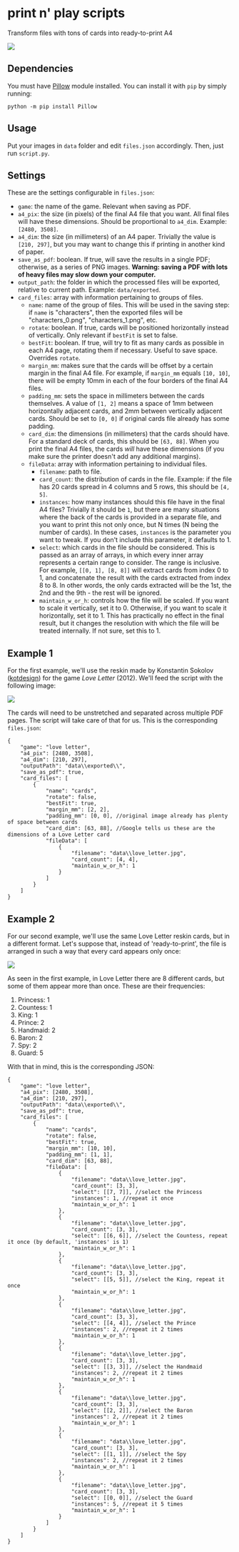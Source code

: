 # print n' play scripts
Transform files with tons of cards into ready-to-print A4

![](./process.png)

## Dependencies

You must have [Pillow](https://pillow.readthedocs.io/en/stable/index.html) module installed. You can install it with `pip` by simply running:
```
python -m pip install Pillow
```

## Usage

Put your images in `data` folder and edit `files.json` accordingly. Then, just run `script.py`.

## Settings

These are the settings configurable in `files.json`:

- `game`: the name of the game. Relevant when saving as PDF.
- `a4_pix`: the size (in pixels) of the final A4 file that you want. All final files will have these dimensions. Should be proportional to `a4_dim`. Example: `[2480, 3508]`.
- `a4_dim`: the size (in millimeters) of an A4 paper. Trivially the value is `[210, 297]`, but you may want to change this if printing in another kind of paper.
- `save_as_pdf`: boolean. If true, will save the results in a single PDF; otherwise, as a series of PNG images. **Warning: saving a PDF with lots of heavy files may slow down your computer.**
- `output_path`: the folder in which the processed files will be exported, relative to current path. Example: `data/exported`.
- `card_files`: array with information pertaining to groups of files.
  - `name`: name of the group of files. This will be used in the saving step: if `name` is "characters", then the exported files will be "characters_0.png", "characters_1.png", etc.
  - `rotate`: boolean. If true, cards will be positioned horizontally instead of vertically. Only relevant if `bestFit` is set to false.
  - `bestFit`: boolean. If true, will try to fit as many cards as possible in each A4 page, rotating them if necessary. Useful to save space. Overrides `rotate`.
  - `margin_mm`: makes sure that the cards will be offset by a certain margin in the final A4 file. For example, if `margin_mm` equals `[10, 10]`, there will be empty 10mm in each of the four borders of the final A4 files.
  - `padding_mm`: sets the space in millimeters between the cards themselves. A value of `[1, 2]` means a space of 1mm between horizontally adjacent cards, and 2mm between vertically adjacent cards. Should be set to `[0, 0]` if original cards file already has some padding.
  - `card_dim`: the dimensions (in millimeters) that the cards should have. For a standard deck of cards, this should be `[63, 88]`. When you print the final A4 files, the cards *will* have these dimensions (if you make sure the printer doesn't add any additional margins).
  - `fileData`: array with information pertaining to individual files.
    - `filename`: path to file.
    - `card_count`: the distribution of cards in the file. Example: if the file has 20 cards spread in 4 columns and 5 rows, this should be `[4, 5]`.
    - `instances`: how many instances should this file have in the final A4 files? Trivially it should be `1`, but there are many situations where the back of the cards is provided in a separate file, and you want to print this not only once, but N times (N being the number of cards). In these cases, `instances` is the parameter you want to tweak. If you don't include this parameter, it defaults to 1.
    - `select`: which cards in the file should be considered. This is passed as an array of arrays, in which every inner array represents a certain range to consider. The range is inclusive. For example, `[[0, 1], [8, 8]]` will extract cards from index 0 to 1, and concatenate the result with the cards extracted from index 8 to 8. In other words, the only cards extracted will be the 1st, the 2nd and the 9th - the rest will be ignored.
    - `maintain_w_or_h`: controls how the file will be scaled. If you want to scale it vertically, set it to 0. Otherwise, if you want to scale it horizontally, set it to 1. This has practically no effect in the final result, but it changes the resolution with which the file will be treated internally. If not sure, set this to 1.
    
## Example 1

For the first example, we'll use the reskin made by Konstantin Sokolov ([kotdesign](https://boardgamegeek.com/user/kotdesign)) for the game *Love Letter* (2012). We'll feed the script with the following image:

![](./love_letter_reskin.png)

The cards will need to be unstretched and separated across multiple PDF pages. The script will take care of that for us. This is the corresponding `files.json`:

```jsonc
{
    "game": "love letter",
    "a4_pix": [2480, 3508],
    "a4_dim": [210, 297],
    "outputPath": "data\\exported\\",
    "save_as_pdf": true,
    "card_files": [
        {
            "name": "cards",
            "rotate": false,
            "bestFit": true,
            "margin_mm": [2, 2], 
            "padding_mm": [0, 0], //original image already has plenty of space between cards
            "card_dim": [63, 88], //Google tells us these are the dimensions of a Love Letter card
            "fileData": [
                {
                    "filename": "data\\love_letter.jpg",
                    "card_count": [4, 4],
                    "maintain_w_or_h": 1
                }
            ]
        }
    ]
}
```

## Example 2

For our second example, we'll use the same Love Letter reskin cards, but in a different format. Let's suppose that, instead of 'ready-to-print', the file is arranged in such a way that every card appears only once: 

![](.//love_letter_reskin_2.png)

As seen in the first example, in Love Letter there are 8 different cards, but some of them appear more than once. These are their frequencies:

1. Princess: 1
2. Countess: 1
3. King: 1
4. Prince: 2
5. Handmaid: 2
6. Baron: 2
7. Spy: 2
8. Guard: 5

With that in mind, this is the corresponding JSON:

```jsonc
{
    "game": "love letter",
    "a4_pix": [2480, 3508],
    "a4_dim": [210, 297],
    "outputPath": "data\\exported\\",
    "save_as_pdf": true,
    "card_files": [
        {
            "name": "cards",
            "rotate": false,
            "bestFit": true,
            "margin_mm": [10, 10],
            "padding_mm": [1, 1],
            "card_dim": [63, 88],
            "fileData": [
                {
                    "filename": "data\\love_letter.jpg",
                    "card_count": [3, 3],
                    "select": [[7, 7]], //select the Princess
                    "instances": 1, //repeat it once
                    "maintain_w_or_h": 1
                },
                {
                    "filename": "data\\love_letter.jpg",
                    "card_count": [3, 3],
                    "select": [[6, 6]], //select the Countess, repeat it once (by default, 'instances' is 1)
                    "maintain_w_or_h": 1
                },
                {
                    "filename": "data\\love_letter.jpg",
                    "card_count": [3, 3],
                    "select": [[5, 5]], //select the King, repeat it once
                    "maintain_w_or_h": 1
                },
                {
                    "filename": "data\\love_letter.jpg",
                    "card_count": [3, 3],
                    "select": [[4, 4]], //select the Prince
                    "instances": 2, //repeat it 2 times
                    "maintain_w_or_h": 1
                },
                {
                    "filename": "data\\love_letter.jpg",
                    "card_count": [3, 3],
                    "select": [[3, 3]], //select the Handmaid
                    "instances": 2, //repeat it 2 times
                    "maintain_w_or_h": 1
                },
                {
                    "filename": "data\\love_letter.jpg",
                    "card_count": [3, 3],
                    "select": [[2, 2]], //select the Baron
                    "instances": 2, //repeat it 2 times
                    "maintain_w_or_h": 1
                },
                {
                    "filename": "data\\love_letter.jpg",
                    "card_count": [3, 3],
                    "select": [[1, 1]], //select the Spy
                    "instances": 2, //repeat it 2 times
                    "maintain_w_or_h": 1
                },
                {
                    "filename": "data\\love_letter.jpg",
                    "card_count": [3, 3],
                    "select": [[0, 0]], //select the Guard
                    "instances": 5, //repeat it 5 times
                    "maintain_w_or_h": 1
                }
            ]
        }
    ]
}
```
